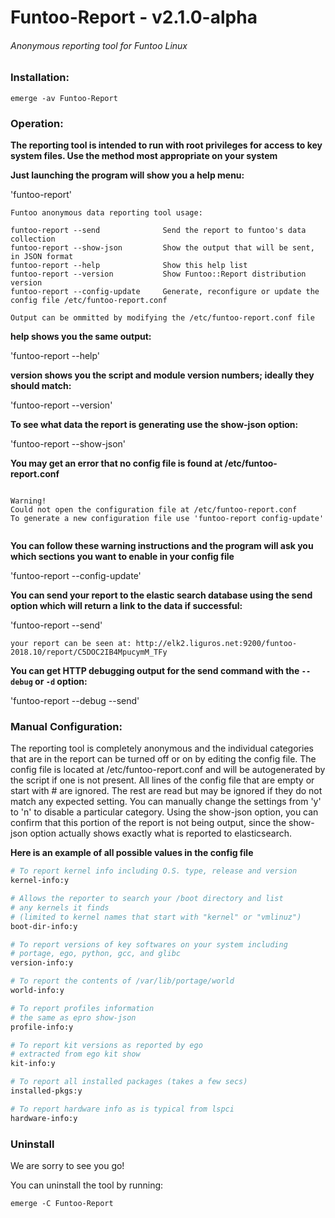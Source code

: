 # Funtoo-Report - v2.1.0-alpha

###### Anonymous reporting tool for Funtoo Linux

### Installation:
```
emerge -av Funtoo-Report
```

### Operation:
**The reporting tool is intended to run with root privileges for access to key
system files. Use the method most appropriate on your system**

**Just launching the program will show you a help menu:**

'funtoo-report'

```
Funtoo anonymous data reporting tool usage:

funtoo-report --send              Send the report to funtoo's data collection
funtoo-report --show-json         Show the output that will be sent, in JSON format
funtoo-report --help              Show this help list
funtoo-report --version           Show Funtoo::Report distribution version
funtoo-report --config-update     Generate, reconfigure or update the config file /etc/funtoo-report.conf

Output can be ommitted by modifying the /etc/funtoo-report.conf file
```
**help shows you the same output:**

'funtoo-report --help'

**version shows you the script and module version numbers; ideally they should match:**

'funtoo-report --version'

**To see what data the report is generating use the show-json option:**

'funtoo-report --show-json'

**You may get an error that no config file is found at /etc/funtoo-report.conf**

```

Warning!
Could not open the configuration file at /etc/funtoo-report.conf
To generate a new configuration file use 'funtoo-report config-update'


```
**You can follow these warning instructions and the program will ask you which sections you want to enable in your config file**

'funtoo-report --config-update'

**You can send your report to the elastic search database using the send option which will return a link to the data if successful:**

'funtoo-report --send'

```your report can be seen at: http://elk2.liguros.net:9200/funtoo-2018.10/report/C5DOC2IB4MpucymM_TFy```

**You can get HTTP debugging output for the send command with the `--debug` or `-d` option:**

'funtoo-report --debug --send'

### Manual Configuration:

The reporting tool is completely anonymous and the individual categories that
are in the report can be turned off or on by editing the config file. The
config file is located at /etc/funtoo-report.conf and will be autogenerated by
the script if one is not present. All lines of the config file that are empty
or start with # are ignored. The rest are read but may be ignored if they do
not match any expected setting. You can manually change the settings from 'y'
to 'n' to disable a particular category. Using the show-json option, you can
confirm that this portion of the report is not being output, since the
show-json option actually shows exactly what is reported to elasticsearch.

**Here is an example of all possible values in the config file**

```perl
# To report kernel info including O.S. type, release and version
kernel-info:y

# Allows the reporter to search your /boot directory and list
# any kernels it finds
# (limited to kernel names that start with "kernel" or "vmlinuz")
boot-dir-info:y

# To report versions of key softwares on your system including
# portage, ego, python, gcc, and glibc
version-info:y

# To report the contents of /var/lib/portage/world
world-info:y

# To report profiles information
# the same as epro show-json
profile-info:y

# To report kit versions as reported by ego
# extracted from ego kit show
kit-info:y

# To report all installed packages (takes a few secs)
installed-pkgs:y

# To report hardware info as is typical from lspci
hardware-info:y
```

### Uninstall
We are sorry to see you go!

You can uninstall the tool by running:

```
emerge -C Funtoo-Report
```


